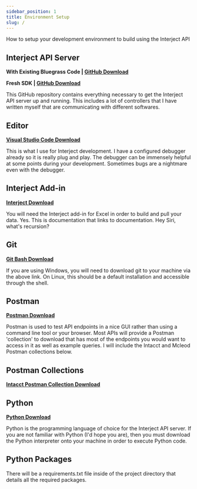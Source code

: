 ```yaml
---
sidebar_position: 1
title: Environment Setup
slug: /
---
```


How to setup your development environment to build using the Interject API

## Interject API Server

**With Existing Bluegrass Code |
[GitHub Download](https://github.com/kipland-m/BGSCS-InterjectAPI)**

**Fresh SDK |
[GitHub Download](https://github.com/kipland-m/Interject_AP)**

This GitHub repository contains everything necessary to get the Interject API server up and running. This includes a lot of controllers that I have written myself that are communicating with different softwares.

## Editor

**[Visual Studio Code Download](https://code.visualstudio.com/download)**

This is what I use for Interject development. I have a configured debugger already so it is really 
plug and play. The debugger can be immensely helpful at some points during your development. Sometimes
bugs are a nightmare even with the debugger.

## Interject Add-in

**[Interject Download](https://docs.gointerject.com/wAbout/SingleUser.html#overview)**

You will need the Interject add-in for Excel in order to build and pull your data.
Yes. This is documentation that links to documentation. Hey Siri, what's recursion?

## Git

**[Git Bash Download](https://git-scm.com/downloads)**

If you are using Windows, you will need to download git to your machine via the above link.
On Linux, this should be a default installation and accessible through the shell.


## Postman

**[Postman Download](https://www.postman.com/downloads/)**

Postman is used to test API endpoints in a nice GUI rather than using a command line tool or your browser.
Most APIs will provide a Postman 'collection' to download that has most of the endpoints you would want to access in it as well
as example queries. I will include the Intacct and Mcleod Postman collections below.

## Postman Collections

**[Intacct Postman Collection Download](https://developer.intacct.com/downloads/Intacct_API_Postman_Collection.zip)**

## Python

**[Python Download](https://www.python.org/downloads/)**

Python is the programming language of choice for the Interject API server. If you are not familiar with Python (I'd hope you are), then
you must download the Python interpreter onto your machine in order to execute Python code.

## Python Packages

There will be a requirements.txt file inside of the project directory that details all the required packages.
